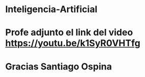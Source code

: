 # Inteligencia-Artificial
# Profe adjunto el link del video https://youtu.be/k1SyR0VHTfg
# Gracias Santiago Ospina
